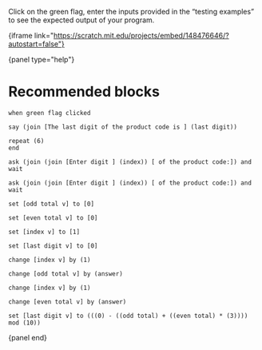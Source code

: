 Click on the green flag, enter the inputs provided in the “testing examples” to see the expected output of your program.

{iframe link="https://scratch.mit.edu/projects/embed/148476646/?autostart=false"}

{panel type="help"}

# Recommended blocks

<pre><code class="scratch:split:random">when green flag clicked

say (join [The last digit of the product code is ] (last digit))

repeat (6)
end
</code></pre>

<pre><code class="scratch:split:random">ask (join (join [Enter digit ] (index)) [ of the product code:]) and wait

ask (join (join [Enter digit ] (index)) [ of the product code:]) and wait
</code></pre>

<pre><code class="scratch:split:random">set [odd total v] to [0]

set [even total v] to [0]

set [index v] to [1]

set [last digit v] to [0]

change [index v] by (1)

change [odd total v] by (answer)

change [index v] by (1)

change [even total v] by (answer)

set [last digit v] to (((0) - ((odd total) + ((even total) * (3)))) mod (10))
</code></pre>

{panel end}